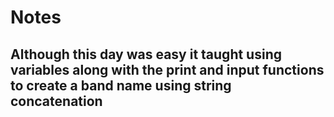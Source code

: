 # Notes
## Although this day was easy it taught using variables along with the print and input functions to create a band name using string concatenation